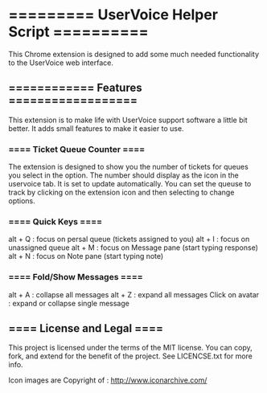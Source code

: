 <h1>  ========= UserVoice Helper Script ========== </h1>
<p> This Chrome extension is designed to add some much needed functionality to the UserVoice web interface.</p>
<h2>============ Features ==================</h2>
This extension is to make life with UserVoice support software
a little bit better. It adds small features to make it easier
to use.

<h3>==== Ticket Queue Counter ====</h3>
The extension is designed to show you the number of tickets for
queues you select in the option. The number should
display as the icon in the uservoice tab. It is set to update
automatically. You can set the queuse to track by clicking on the
extension icon and then selecting to change options.

<h3>==== Quick Keys ====</h3>
alt + Q : focus on persal queue (tickets assigned to you)
alt + I : focus on unassigned queue
alt + M : focus on Message pane (start typing response)
alt + N : focus on Note pane (start typing note)

<h3>==== Fold/Show Messages ====</h3>
alt + A : collapse all messages
alt + Z : expand all messages
Click on avatar : expand or collapse single message


<h2>==== License and Legal ====</h2>
This project is licensed under the terms of the MIT license.
You can copy, fork, and extend for the benefit of the project.
See LICENCSE.txt for more info.

Icon images are Copyright of : http://www.iconarchive.com/
